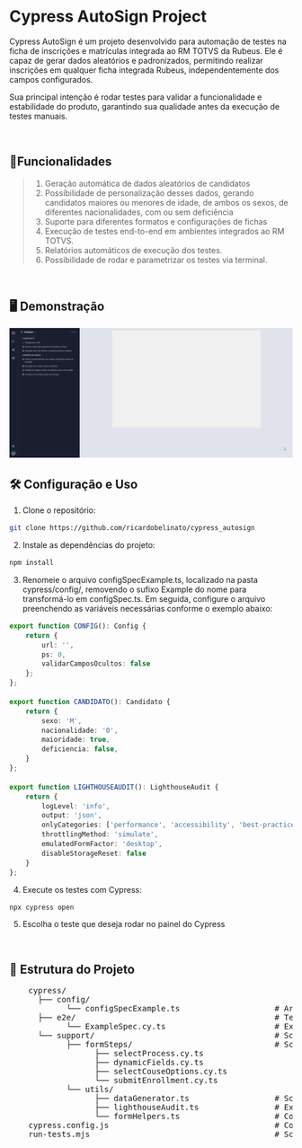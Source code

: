 # Cypress AutoSign Project

Cypress AutoSign é um projeto desenvolvido para automação de testes na ficha de inscrições e matrículas integrada ao RM TOTVS da Rubeus. Ele é capaz de gerar dados aleatórios e padronizados, permitindo realizar inscrições em qualquer ficha integrada Rubeus, independentemente dos campos configurados.

Sua principal intenção é rodar testes para validar a funcionalidade e estabilidade do produto, garantindo sua qualidade antes da execução de testes manuais.

<br>

## 🎯Funcionalidades
> 1. Geração automática de dados aleatórios de candidatos <br>
> 2. Possíbilidade de personalização desses dados, gerando candidatos maiores ou menores de idade, de ambos os sexos, de diferentes nacionalidades, com ou sem deficiência <br>
> 3. Suporte para diferentes formatos e configurações de fichas <br>
> 4. Execução de testes end-to-end em ambientes integrados ao RM TOTVS. <br>
> 5. Relatórios automáticos de execução dos testes. <br>
> 6. Possibilidade de rodar e parametrizar os testes via terminal.

<br>

## 🖥️ Demonstração
<img src="cypress/assets/cypress_autosign_demonstracao.gif">

<br>

## 🛠️ Configuração e Uso
1. Clone o repositório:
```bash
git clone https://github.com/ricardobelinato/cypress_autosign
```

2. Instale as dependências do projeto:
```bash
npm install
```

3. Renomeie o arquivo configSpecExample.ts, localizado na pasta cypress/config/, removendo o sufixo Example do nome para transformá-lo em configSpec.ts. Em seguida, configure o arquivo preenchendo as variáveis necessárias conforme o exemplo abaixo:
```ts
export function CONFIG(): Config {
    return {
        url: '',
        ps: 0,
        validarCamposOcultos: false
    };
};

export function CANDIDATO(): Candidato {
    return {
        sexo: 'M',
        nacionalidade: '0',
        maioridade: true,
        deficiencia: false,
    }
};

export function LIGHTHOUSEAUDIT(): LighthouseAudit {
    return {
        logLevel: 'info',
        output: 'json',
        onlyCategories: ['performance', 'accessibility', 'best-practices', 'seo', 'pwa'],
        throttlingMethod: 'simulate',
        emulatedFormFactor: 'desktop',
        disableStorageReset: false
    }
};
```

4. Execute os testes com Cypress:
```
npx cypress open
```

5. Escolha o teste que deseja rodar no painel do Cypress

<br>

## 📂 Estrutura do Projeto
<pre>
    cypress/
      ├── config/
            └── configSpecExample.ts                    # Arquivo de configurações internas, parâmetros da ficha e de candidatos fictícios
      ├── e2e/                                          # Testes end-to-end. Arquivo principal executável individual por ficha
            └── ExampleSpec.cy.ts                       # Exemplo de teste para a ficha
      └── support/                                      # Scripts de suporte e lógica principal
            ├── formSteps/                              # Scripts específicos para cada passo da ficha de inscrição
                  ├── selectProcess.cy.ts
                  ├── dynamicFields.cy.ts
                  ├── selectCouseOptions.cy.ts
                  └── submitEnrollment.cy.ts
            └── utils/
                  ├── dataGenerator.ts                  # Script com funções para geração de dados fictícios
                  ├── lighthouseAudit.ts                # Executa auditorias de performance com Lighthouse durante os testes
                  └── formHelpers.ts                    # Contém utilitários para interação e manipulação de formulários nos testes
    cypress.config.js                                   # Configurações globais do Cypress
    run-tests.mjs                                       # Script pra rodar os testes via terminal por inquirer
</pre>
